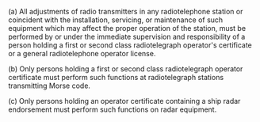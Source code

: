 (a) All adjustments of radio transmitters in any radiotelephone station or coincident with the installation, servicing, or maintenance of such equipment which may affect the proper operation of the station, must be performed by or under the immediate supervision and responsibility of a person holding a first or second class radiotelegraph operator's certificate or a general radiotelephone operator license.

(b) Only persons holding a first or second class radiotelegraph operator certificate must perform such functions at radiotelegraph stations transmitting Morse code.

(c) Only persons holding an operator certificate containing a ship radar endorsement must perform such functions on radar equipment.

